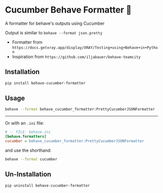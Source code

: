 # Cucumber Behave Formatter 🥒
A formatter for behave's outputs using Cucumber

Output is similar to `behave --format json.pretty`

* Formatter from `https://docs.getxray.app/display/XRAY/Testing+using+Behave+in+Python`
* Inspiration from `https://github.com/iljabauer/behave-teamcity`

## Installation
```bash
pip install behave-cucumber-formatter
````

## Usage

```bash
behave --format behave_cucumber_formatter:PrettyCucumberJSONFormatter
```
---
Or with an `.ini` file:
```ini
# -- FILE: behave.ini
[behave.formatters]
cucumber = behave_cucumber_formatter:PrettyCucumberJSONFormatter
```
and use the shorthand:
```bash
behave --format cucumber 
```

## Un-Installation
```bash
pip uninstall behave-cucumber-formatter
```
